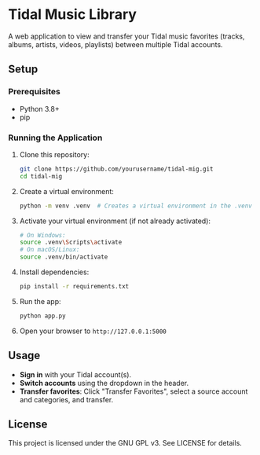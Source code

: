 # Tidal Music Library

A web application to view and transfer your Tidal music favorites (tracks, albums, artists, videos, playlists) between multiple Tidal accounts.

## Setup

### Prerequisites
- Python 3.8+
- pip

### Running the Application
1. Clone this repository:
   ```sh
   git clone https://github.com/yourusername/tidal-mig.git
   cd tidal-mig
   ```
2. Create a virtual environment:
   ```sh
   python -m venv .venv  # Creates a virtual environment in the .venv directory
   ```
   
3. Activate your virtual environment (if not already activated):
   ```sh
   # On Windows:
   source .venv\Scripts\activate
   # On macOS/Linux:
   source .venv/bin/activate
   ```
4. Install dependencies:
   ```sh
   pip install -r requirements.txt
   ```
5. Run the app:
   ```sh
   python app.py
   ```
6. Open your browser to `http://127.0.0.1:5000`

## Usage
- **Sign in** with your Tidal account(s).
- **Switch accounts** using the dropdown in the header.
- **Transfer favorites**: Click "Transfer Favorites", select a source account and categories, and transfer.

## License
This project is licensed under the GNU GPL v3. See LICENSE for details.

